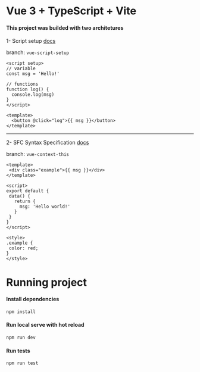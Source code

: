 # Vue 3 + TypeScript + Vite

#### This project was builded with two architetures

1- Script setup [docs](https://vuejs.org/api/sfc-script-setup.html)

branch: `vue-script-setup`

```
<script setup>
// variable
const msg = 'Hello!'

// functions
function log() {
  console.log(msg)
}
</script>

<template>
  <button @click="log">{{ msg }}</button>
</template>
```
<hr/>

2- SFC Syntax Specification [docs](https://vuejs.org/api/sfc-spec.html)

branch: `vue-context-this`

```
<template>
 <div class="example">{{ msg }}</div>
</template>

<script>
export default {
 data() {
   return {
     msg: 'Hello world!'
   }
 }
}
</script>

<style>
.example {
 color: red;
}
</style>
```

# Running project

#### Install dependencies

`npm install`

#### Run local serve with hot reload

`npm run dev`

#### Run tests

`npm run test`
